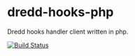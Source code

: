 # dredd-hooks-php
Dredd hooks handler client written in php.

[![Build Status](https://travis-ci.org/ddelnano/dredd-hooks-php.svg?branch=master)](https://travis-ci.org/ddelnano/dredd-hooks-php)
